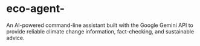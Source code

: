 # eco-agent-
An AI-powered command-line assistant built with the Google Gemini API to provide reliable climate change information, fact-checking, and sustainable advice.
